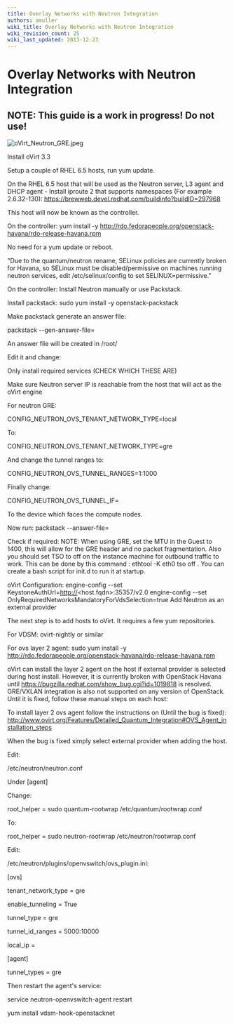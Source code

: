 ```yaml
---
title: Overlay Networks with Neutron Integration
authors: amuller
wiki_title: Overlay Networks with Neutron Integration
wiki_revision_count: 25
wiki_last_updated: 2013-12-23
---
```


# Overlay Networks with Neutron Integration

## **NOTE: This guide is a work in progress! Do not use!**

![](oVirt_Neutron_GRE.jpeg "oVirt_Neutron_GRE.jpeg")

Install oVirt 3.3

Setup a couple of RHEL 6.5 hosts, run yum update.

On the RHEL 6.5 host that will be used as the Neutron server, L3 agent and DHCP agent - Install iproute 2 that supports namespaces (For example 2.6.32-130): <https://brewweb.devel.redhat.com/buildinfo?buildID=297968>

This host will now be known as the controller.

On the controller: yum install -y <http://rdo.fedorapeople.org/openstack-havana/rdo-release-havana.rpm>

No need for a yum update or reboot.

"Due to the quantum/neutron rename, SELinux policies are currently broken for Havana, so SELinux must be disabled/permissive on machines running neutron services, edit /etc/selinux/config to set SELINUX=permissive."

On the controller: Install Neutron manually or use Packstack.

Install packstack: sudo yum install -y openstack-packstack

Make packstack generate an answer file:

packstack --gen-answer-file=<file name>

An answer file will be created in /root/<file name>

Edit it and change:

Only install required services (CHECK WHICH THESE ARE)

Make sure Neutron server IP is reachable from the host that will act as the oVirt engine

For neutron GRE:

CONFIG_NEUTRON_OVS_TENANT_NETWORK_TYPE=local

To:

CONFIG_NEUTRON_OVS_TENANT_NETWORK_TYPE=gre

And change the tunnel ranges to:

CONFIG_NEUTRON_OVS_TUNNEL_RANGES=1:1000

Finally change:

CONFIG_NEUTRON_OVS_TUNNEL_IF=<ethX>

To the device which faces the compute nodes.

Now run: packstack --answer-file=<file name>

Check if required: NOTE: When using GRE, set the MTU in the Guest to 1400, this will allow for the GRE header and no packet fragmentation. Also you should set TSO to off on the instance machine for outbound traffic to work. This can be done by this command : ethtool -K eth0 tso off . You can create a bash script for init.d to run it at startup.

oVirt Configuration: engine-config --set KeystoneAuthUrl=<http://><host.fqdn>:35357/v2.0 engine-config --set OnlyRequiredNetworksMandatoryForVdsSelection=true Add Neutron as an external provider

The next step is to add hosts to oVirt. It requires a few yum repositories.

For VDSM: ovirt-nightly or similar

For ovs layer 2 agent: sudo yum install -y <http://rdo.fedorapeople.org/openstack-havana/rdo-release-havana.rpm>

oVirt can install the layer 2 agent on the host if external provider is selected during host install. However, it is currently broken with OpenStack Havana until <https://bugzilla.redhat.com/show_bug.cgi?id=1019818> is resolved. GRE/VXLAN integration is also not supported on any version of OpenStack. Until it is fixed, follow these manual steps on each host:

To install layer 2 ovs agent follow the instructions on (Until the bug is fixed): <http://www.ovirt.org/Features/Detailed_Quantum_Integration#OVS_Agent_installation_steps>

When the bug is fixed simply select external provider when adding the host.

Edit:

/etc/neutron/neutron.conf

Under [agent]

Change:

root_helper = sudo quantum-rootwrap /etc/quantum/rootwrap.conf

To:

root_helper = sudo neutron-rootwrap /etc/neutron/rootwrap.conf

Edit:

/etc/neutron/plugins/openvswitch/ovs_plugin.ini:

[ovs]

tenant_network_type = gre

enable_tunneling = True

tunnel_type = gre

tunnel_id_ranges = 5000:10000

local_ip = <ip of nic that should bring up GRE tunnels>

[agent]

tunnel_types = gre

Then restart the agent's service:

service neutron-openvswitch-agent restart

yum install vdsm-hook-openstacknet
